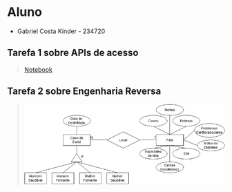 # Aluno
* Gabriel Costa Kinder - 234720

## Tarefa 1 sobre APIs de acesso
> [Notebook](https://github.com/Kinder-Eggs/MC536-2s2021/blob/main/lab01/notebook/lab01-api.ipynb)
## Tarefa 2 sobre Engenharia Reversa
> ![Diagrama ER](images/Diagrama-ER-Casos_de_COVID.png)
